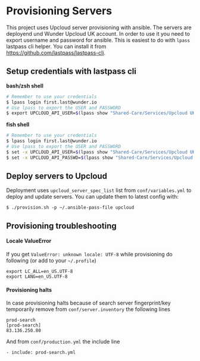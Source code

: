 Provisioning Servers
====================

This project uses Upcloud server provisioning with ansible. The servers are deployend und Wunder Upcloud UK account. In order to use it you need to export username and password for ansible. This is easiest to do with `lpass` lastpass cli helper. You can install it from https://github.com/lastpass/lastpass-cli.

Setup credentials with lastpass cli
-----------------------------------
**bash/zsh shell**
```bash
# Remember to use your credentials
$ lpass login first.last@wunder.io
# Use lpass to export the USER and PASSWORD
$ export UPCLOUD_API_USER=$(lpass show "Shared-Care/Services/Upcloud UK" --username) UPCLOUD_API_PASSWD=$(lpass show "Shared-Care/Services/Upcloud UK" --password)
```

**fish shell**
```bash
# Remember to use your credentials
$ lpass login first.last@wunder.io
# Use lpass to export the USER and PASSWORD
$ set -x UPCLOUD_API_USER=$(lpass show "Shared-Care/Services/Upcloud UK" --username)
$ set -x UPCLOUD_API_PASSWD=$(lpass show "Shared-Care/Services/Upcloud UK" --password)
```

Deploy servers to Upcloud
-------------------------

Deployment uses `upcloud_server_spec_list` list from `conf/variables.yml` to deploy and update servers. You can update them to latest config with:
```
$ ./provision.sh -p ~/.ansible-pass-file upcloud
```

Provisioning troubleshooting
-------------------------

#### Locale ValueError
If you get `ValueError: unknown locale: UTF-8` while provisioning do following (or add to your `~/.profile`)
```
export LC_ALL=en_US.UTF-8
export LANG=en_US.UTF-8
```

#### Provisioning halts
In case provisioning halts because of search server fingerprint/key temporarily remove from `conf/server.inventory` the following lines 
```
prod-search
[prod-search]
83.136.250.80
```
   
And from `conf/production.yml` the include line 
```
- include: prod-search.yml
```
